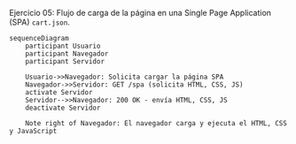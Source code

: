 Ejercicio 05: Flujo de carga de la página en una Single Page Application (SPA) `cart.json`.

```mermaid
sequenceDiagram
    participant Usuario
    participant Navegador
    participant Servidor

    Usuario->>Navegador: Solicita cargar la página SPA
    Navegador->>Servidor: GET /spa (solicita HTML, CSS, JS)
    activate Servidor
    Servidor-->>Navegador: 200 OK - envía HTML, CSS, JS
    deactivate Servidor

    Note right of Navegador: El navegador carga y ejecuta el HTML, CSS y JavaScript
```
